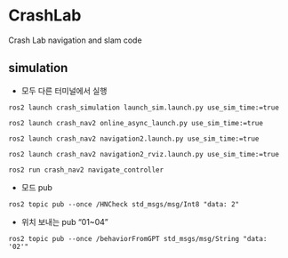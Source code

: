 # CrashLab
Crash Lab navigation and slam code

## simulation
* 모두 다른 터미널에서 실행
```
ros2 launch crash_simulation launch_sim.launch.py use_sim_time:=true
```
```
ros2 launch crash_nav2 online_async_launch.py use_sim_time:=true
```
```
ros2 launch crash_nav2 navigation2.launch.py use_sim_time:=true
```
```
ros2 launch crash_nav2 navigation2_rviz.launch.py use_sim_time:=true
```
```
ros2 run crash_nav2 navigate_controller
```
  
* 모드 pub
```
ros2 topic pub --once /HNCheck std_msgs/msg/Int8 "data: 2"
```
  
* 위치 보내는 pub “01~04”
```
ros2 topic pub --once /behaviorFromGPT std_msgs/msg/String "data: '02'"
```
